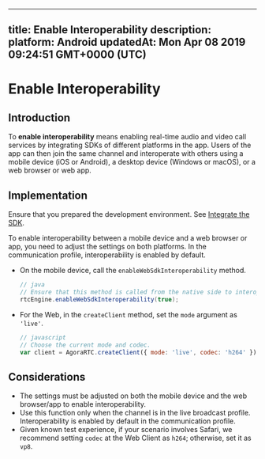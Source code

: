 
---
title: Enable Interoperability 
description: 
platform: Android
updatedAt: Mon Apr 08 2019 09:24:51 GMT+0000 (UTC)
---
# Enable Interoperability 
## Introduction
To **enable interoperability** means enabling real-time audio and video call services by integrating SDKs of different platforms in the app. Users of the app can then join the same channel and interoperate with others using a mobile device (iOS or Android), a desktop device (Windows or macOS), or a web browser or web app.

## Implementation
Ensure that you prepared the development environment. See [Integrate the SDK](../../en/Interactive%20Broadcast/android_video.md).

To enable interoperability between a mobile device and a web browser or app, you need to adjust the settings on both platforms. In the communication profile, interoperability is enabled by default.

* On the mobile device, call the `enableWebSdkInteroperability` method.

	```java
	// java
	// Ensure that this method is called from the native side to interoperate with the Web SDK.
	rtcEngine.enableWebSdkInteroperability(true);
	```

* For the Web, in the `createClient` method, set the `mode` argument as `'live'`.

	```javascript
	// javascript
	// Choose the current mode and codec.
	var client = AgoraRTC.createClient({ mode: 'live', codec: 'h264' });
	```

## Considerations
* The settings must be adjusted on both the mobile device and the web browser/app to enable interoperability.
* Use this function only when the channel is in the live broadcast profile. Interoperability is enabled by default in the communication profile.
* Given known test experience, if your scenario involves Safari, we recommend setting `codec` at the Web Client as `h264`; otherwise, set it as `vp8`.
	
